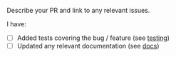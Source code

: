Describe your PR and link to any relevant issues.

I have:
 - [ ] Added tests covering the bug / feature (see [testing](https://github.com/vndocker/encrypted-graphql/blob/master/TESTING.md))
 - [ ] Updated any relevant documentation (see [docs](https://github.com/vndocker/encrypted-graphql/tree/master/docs/content))
